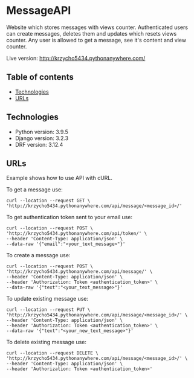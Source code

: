 # MessageAPI

Website which stores messages with views counter. Authenticated users can create messages, deletes them and updates which resets views counter. Any user is allowed to get a message, see it's content and view counter.

Live version: http://krzycho5434.pythonanywhere.com/

## Table of contents
* [Technologies](#technologies)
* [URLs](#urls)

## Technologies
* Python version: 3.9.5
* Django version: 3.2.3
* DRF version: 3.12.4

## URLs
Example shows how to use API with cURL.

To get a message use:
```
curl --location --request GET \
'http://krzycho5434.pythonanywhere.com/api/message/<message_id>/'
```
To get authentication token sent to your email use:
```
curl --location --request POST \
'http://krzycho5434.pythonanywhere.com/api/token/' \
--header 'Content-Type: application/json' \
--data-raw '{"email":"<your_text_message>"}'
```
To create a message use:
```
curl --location --request POST \
'http://krzycho5434.pythonanywhere.com/api/message/' \
--header 'Content-Type: application/json' \
--header 'Authorization: Token <authentication_token>' \
--data-raw '{"text":"<your_text_message>"}'
```
To update existing message use:
```
curl --location --request PUT \
'http://krzycho5434.pythonanywhere.com/api/message/<message_id>/' \
--header 'Content-Type: application/json' \
--header 'Authorization: Token <authentication_token>' \
--data-raw '{"text":"<your_new_text_message>"}'
```
To delete existing message use:
```
curl --location --request DELETE \
'http://krzycho5434.pythonanywhere.com/api/message/<message_id>/' \
--header 'Content-Type: application/json' \
--header 'Authorization: Token <authentication_token>'
```

